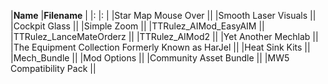 |__Name__                                             |__Filename__                                                         |
|:                                                    |:                                                                    |
|Star Map Mouse Over                                 ||
|Smooth Laser Visuals                                ||
|Cockpit Glass                                       ||
|Simple Zoom                                         ||
|TTRulez_AIMod_EasyAIM                               ||
|TTRulez_LanceMateOrderz                             ||
|TTRulez_AIMod2                                      ||
|Yet Another Mechlab                                 ||
|The Equipment Collection Formerly Known as HarJel   ||
|Heat Sink Kits                                      ||
|Mech_Bundle                                         ||
|Mod Options                                         ||
|Community Asset Bundle                              ||
|MW5 Compatibility Pack                              ||
